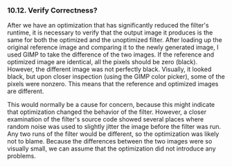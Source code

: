 ### 10.12\. Verify Correctness?

After we have an <a name="iddle2452"></a><a name="iddle2453"></a><a name="iddle2454"></a><a name="iddle2455"></a>optimization that has significantly reduced the filter's runtime, it is necessary to verify that the output image it produces is the same for both the optimized and the unoptimized filter. After loading up the original reference image and comparing it to the newly generated image, I used GIMP to take the difference of the two images. If the reference and optimized image are identical, all the pixels should be zero (black). However, the different image was not perfectly black. Visually, it looked black, but upon closer inspection (using the GIMP color picker), some of the pixels were nonzero. This means that the reference and optimized images are different.

This would normally be a cause for concern, because this might indicate that optimization changed the behavior of the filter. However, a closer examination of the filter's source code showed several places where random noise was used to slightly jitter the image before the filter was run. Any two runs of the filter would be different, so the optimization was likely not to blame. Because the differences between the two images were so visually small, we can assume that the optimization did not introduce any problems.